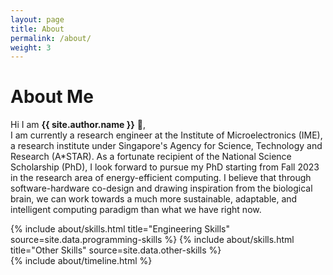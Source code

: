 ```yaml
---
layout: page
title: About
permalink: /about/
weight: 3
---
```


# **About Me**

Hi I am **{{ site.author.name }}** :wave:,<br>
I am currently a research engineer at the Institute of Microelectronics (IME), a research institute under Singapore's Agency for Science, Technology and Research (A*STAR). 
As a fortunate recipient of the National Science Scholarship (PhD), I look forward to pursue my PhD starting from Fall 2023 in the research area of energy-efficient computing. I believe that through software-hardware co-design and drawing inspiration from the biological brain, we can work towards a much more sustainable, adaptable, and intelligent computing paradigm than what we have right now.

<!-- In my free time, I enjoy experimenting with brewing coffee (i.e. French press and Aeropress), working out, reading, and volunteering at Causes for Animals (CAS), a local animal shelter. For my CV, [click here](LeowCongSheng_CV.pdf).  -->

<div class="row">
{% include about/skills.html title="Engineering Skills" source=site.data.programming-skills %}
{% include about/skills.html title="Other Skills" source=site.data.other-skills %}
</div>

<div class="row">
{% include about/timeline.html %}
</div>